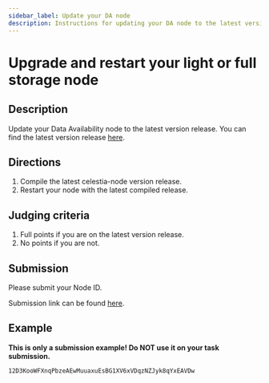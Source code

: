 ```yaml
---
sidebar_label: Update your DA node
description: Instructions for updating your DA node to the latest version release.
---
```


# Upgrade and restart your light or full storage node

## Description

Update your Data Availability node to the latest version release. You
can find the latest version release [here](https://github.com/celestiaorg/celestia-node/releases).

## Directions

1. Compile the latest celestia-node version release.
2. Restart your node with the latest compiled release.

## Judging criteria

1. Full points if you are on the latest version release.
2. No points if you are not.

## Submission

Please submit your Node ID.

Submission link can be found [here](https://celestia.knack.com/theblockspacerace#testnet-portal).

## Example

**This is only a submission example! Do NOT use it on your task submission.**

 `12D3KooWFXnqPbzeAEwMuuaxuEsBG1XV6xVDqzNZJyk8qYxEAVDw`
